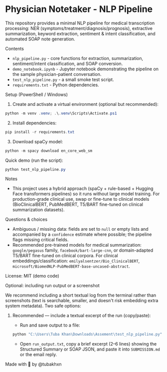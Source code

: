 # Physician Notetaker - NLP Pipeline

This repository provides a minimal NLP pipeline for medical transcription processing: NER (symptoms/treatment/diagnosis/prognosis), extractive summarization, keyword extraction, sentiment & intent classification, and automated SOAP note generation.

Contents
- `nlp_pipeline.py` - core functions for extraction, summarization, sentiment/intent classification, and SOAP conversion.
- `demo_notebook.ipynb` - Jupyter notebook demonstrating the pipeline on the sample physician-patient conversation.
- `test_nlp_pipeline.py` - a small smoke test script.
- `requirements.txt` - Python dependencies.

Setup (PowerShell / Windows)

1. Create and activate a virtual environment (optional but recommended):

```powershell
python -m venv .venv; .\.venv\Scripts\Activate.ps1
```

2. Install dependencies:

```powershell
pip install -r requirements.txt
```

3. Download spaCy model:

```powershell
python -m spacy download en_core_web_sm
```

Quick demo (run the script):

```powershell
python test_nlp_pipeline.py
```

Notes
- This project uses a hybrid approach (spaCy + rule-based + Hugging Face transformers pipelines) so it runs without large model training. For production-grade clinical use, swap or fine-tune to clinical models (BioClinicalBERT, PubMedBERT, T5/BART fine-tuned on clinical summarization datasets).

Questions & choices
- Ambiguous / missing data: fields are set to `null` or empty lists and accompanied by a `confidence` estimate where possible; the pipeline flags missing critical fields.
- Recommended pre-trained models for medical summarization: `google/pegasus` family, `facebook/bart-large-cnn`, or domain-adapted T5/BART fine-tuned on clinical corpora. For clinical embeddings/classification: `emilyalsentzer/Bio_ClinicalBERT`, `microsoft/BiomedNLP-PubMedBERT-base-uncased-abstract`.

License: MIT (demo code)

Optional: including run output or a screenshot

We recommend including a short textual log from the terminal rather than screenshots (text is searchable, smaller, and doesn't risk embedding extra system metadata). Two safe options:

1) Recommended — include a textual excerpt of the run (copy/paste):

	- Run and save output to a file:

	```powershell
	python "C:\Users\Tuba Khan\Downloads\Assement\test_nlp_pipeline.py" > run_output.txt 2>&1
	```

	- Open `run_output.txt`, copy a brief excerpt (2–6 lines) showing the Structured Summary or SOAP JSON, and paste it into `SUBMISSION.md` or the email reply.


Made with 🩷 by @tubakhxn



